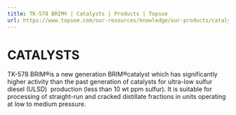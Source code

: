 ```yaml
---
title: TK-578 BRIM® | Catalysts | Products | Topsoe
url: https://www.topsoe.com/our-resources/knowledge/our-products/catalysts/tk-578-brim#main-content
---
```


# CATALYSTS

TK-578 BRIM®is a new generation BRIM®catalyst which has significantly higher activity than the past generation of catalysts for ultra-low sulfur diesel (ULSD)  production (less than 10 wt ppm sulfur). It is suitable for processing of straight-run and cracked distillate fractions in units operating at low to medium pressure.
